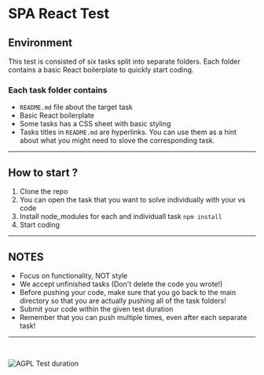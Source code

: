 # SPA React Test

## Environment

This test is consisted of six tasks split into separate folders. Each folder contains a basic React boilerplate to quickly start coding.

### Each task folder contains

- `README.md` file about the target task
- Basic React boilerplate
- Some tasks has a CSS sheet with basic styling
- Tasks titles in `README.md` are hyperlinks. You can use them as a hint about what you might need to slove the corresponding task.

---

## How to start ?

1. Clone the repo
2. You can open the task that you want to solve individually with your vs code
3. Install node_modules for each and individuall task `npm install`
4. Start coding

---

## NOTES

- Focus on functionality, NOT style
- We accept unfinished tasks (Don't delete the code you wrote!)
- Before pushing your code, make sure that you go back to the main directory so that you are actually pushing all of the task folders!
- Submit your code within the given test duration
- Remember that you can push multiple times, even after each separate task!

---

<br/>

![AGPL Test duration](https://img.shields.io/badge/Best_wishes-Teaching_team-red.svg)
